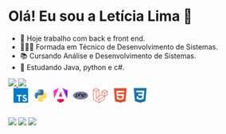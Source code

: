 # Olá! Eu sou a Letícia Lima 👋

- 🔭 Hoje trabalho com back e front end.
- 👩🏻‍🎓 Formada em Técnico de Desenvolvimento de Sistemas.
- 📚 Cursando Análise e Desenvolvimento de Sistemas.
- 🌱 Estudando Java, python e c#.

<div style="display: flex; align-items: center;">
  <a href="https://github.com/leticialimacarmo">
    <img height="180em" src="https://github-readme-stats.vercel.app/api?username=leticialimacarmo&show_icons=true&bg_color=0d1117&title_color=dark&text_color=a6accd&icon_color=bb86fc&border_color=373e47&include_all_commits=true&count_private=true" />
    <img height="180em" src="https://github-readme-stats.vercel.app/api/top-langs/?username=leticialimacarmo&layout=compact&langs_count=16&bg_color=0d1117&title_color=dark&text_color=a6accd&icon_color=bb86fc&border_color=373e47" />
  </a>
</div>

<div style="display: flex; align-items: center; gap: 10px; flex-wrap: wrap;"><br>
<!--   <img align="center" alt="Leticia-Js" height="30" width="30" src="https://raw.githubusercontent.com/devicons/devicon/master/icons/javascript/javascript-original.svg"> -->
  <img align="center" alt="Leticia-Ts" height="30" width="30" src="https://raw.githubusercontent.com/devicons/devicon/master/icons/typescript/typescript-original.svg">
  <img align="center" alt="Leticia-Py" height="30" width="30" src="https://raw.githubusercontent.com/devicons/devicon/master/icons/python/python-original.svg">
<!--   <img align="center" alt="Leticia-Node" height="30" width="30" src="https://raw.githubusercontent.com/devicons/devicon/master/icons/nodejs/nodejs-original.svg"> -->
  <img align="center" alt="Leticia-Ang" height="30" width="30" src="https://raw.githubusercontent.com/devicons/devicon/master/icons/angular/angular-original.svg">
<!--   <img align="center" alt="Leticia-Rct" height="30" width="30" src="https://raw.githubusercontent.com/devicons/devicon/master/icons/react/react-original.svg"> -->
<!--   <img align="center" alt="Leticia-Java" height="30" width="30" src="https://raw.githubusercontent.com/devicons/devicon/master/icons/java/java-original.svg"> -->
  <img align="center" alt="Leticia-PHP" height="30" width="30" src="https://raw.githubusercontent.com/devicons/devicon/master/icons/php/php-original.svg">
  <img align="center" alt="Leticia-Laravel" height="30" width="30" src="https://raw.githubusercontent.com/devicons/devicon/master/icons/laravel/laravel-original.svg">
  <img align="center" alt="Leticia-HTML" height="30" width="30" src="https://raw.githubusercontent.com/devicons/devicon/master/icons/html5/html5-plain.svg">
  <img align="center" alt="Leticia-CSS" height="30" width="30" src="https://raw.githubusercontent.com/devicons/devicon/master/icons/css3/css3-plain.svg">
</div>

## 

<div>
  <a href="https://www.linkedin.com/in/leticia-lima-carmo"><img src="https://img.shields.io/badge/LinkedIn-0077B5?style=for-the-badge&logo=linkedin&logoColor=white" target="_blank"></a>
    <a href="mailto:leticiayoongi6@gmail.com"><img src="https://img.shields.io/badge/Gmail-D14836?style=for-the-badge&logo=gmail&logoColor=white" target="_blank"></a>
    <a href="https://wa.me/5511958632273"><img src="https://img.shields.io/badge/WhatsApp-25D366?style=for-the-badge&logo=whatsapp&logoColor=white" target="_blank"></a>
</div>

